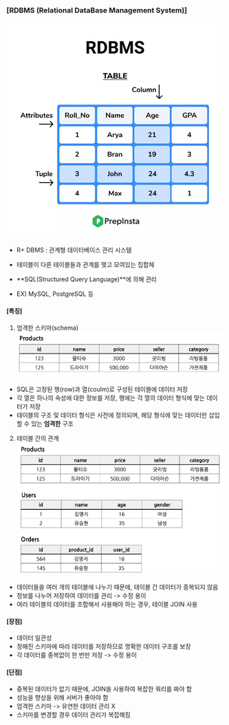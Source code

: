 ### [RDBMS (Relational DataBase Management System)]

![Alt text](image-19.png)

- R+ DBMS : 관계형 데이터베이스 관리 시스템
- 테이블이 다른 테이블들과 관계를 맺고 모여있는 집합체
- **SQL(Structured Query Language)**에 의해 관리

- EX) MySQL, PostgreSQL 등

#### [특징]

1. 엄격한 스키마(schema)
   ![Alt text](image-17.png)

- SQL은 고정된 행(row)과 열(coulm)로 구성된 테이블에 데이터 저장
- 각 열은 하나의 속성에 대한 정보를 저장, 행에는 각 열의 데이터 형식에 맞는 데이터가 저장
- 테이블의 구조 및 데이터 형식은 사전에 정의되며, 해당 형식에 맞는 데이터만 삽입할 수 있는 **엄격한** 구조

2. 테이블 간의 관계
   ![Alt text](image-16.png)

- 데이터들을 여러 개의 테이블에 나누기 때문에, 테이블 간 데이터가 중복되지 않음
- 정보를 나누어 저장하여 데이터를 관리 -> 수정 용이
- 여러 테이블의 데이터를 조합해서 사용해야 하는 경우, 테이블 JOIN 사용

#### [장점]

- 데이터 일관성
- 정해진 스키마에 따라 데이터를 저장하므로 명확한 데이터 구조를 보장
- 각 데이터를 중복없이 한 번만 저장 -> 수정 용이

#### [단점]

- 중복된 데이터가 없기 때문에, JOIN을 사용하여 복잡한 쿼리를 짜야 함
- 성능을 향상을 위해 서버가 좋아야 함
- 엄격한 스키마 -> 유연한 데이터 관리 X
- 스키마를 변경할 경우 데이터 관리가 복잡해짐
